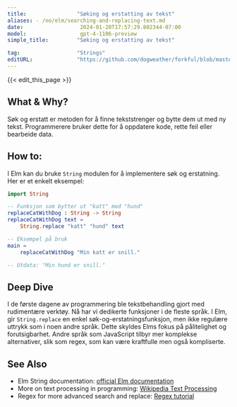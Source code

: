 ```yaml
---
title:                "Søking og erstatting av tekst"
aliases: - /no/elm/searching-and-replacing-text.md
date:                  2024-01-20T17:57:29.802344-07:00
model:                 gpt-4-1106-preview
simple_title:         "Søking og erstatting av tekst"

tag:                  "Strings"
editURL:              "https://github.com/dogweather/forkful/blob/master/content/no/elm/searching-and-replacing-text.md"
---
```


{{< edit_this_page >}}

## What & Why?
Søk og erstatt er metoden for å finne tekststrenger og bytte dem ut med ny tekst. Programmerere bruker dette for å oppdatere kode, rette feil eller bearbeide data.

## How to:
I Elm kan du bruke `String` modulen for å implementere søk og erstatning. Her er et enkelt eksempel:

```elm
import String

-- Funksjon som bytter ut "katt" med "hund"
replaceCatWithDog : String -> String
replaceCatWithDog text =
    String.replace "katt" "hund" text

-- Eksempel på bruk
main =
    replaceCatWithDog "Min katt er snill."

-- Utdata: "Min hund er snill."
```

## Deep Dive
I de første dagene av programmering ble tekstbehandling gjort med rudimentære verktøy. Nå har vi dedikerte funksjoner i de fleste språk. I Elm, gir `String.replace` en enkel søk-og-erstatningsfunksjon, men ikke regulære uttrykk som i noen andre språk. Dette skyldes Elms fokus på pålitelighet og forutsigbarhet. Andre språk som JavaScript tilbyr mer komplekse alternativer, slik som regex, som kan være kraftfulle men også kompliserte.

## See Also
- Elm String documentation: [official Elm documentation](https://package.elm-lang.org/packages/elm/core/latest/String#replace)
- More on text processing in programming: [Wikipedia Text Processing](https://en.wikipedia.org/wiki/Text_processing)
- Regex for more advanced search and replace: [Regex tutorial](https://www.regular-expressions.info/tutorial.html)
